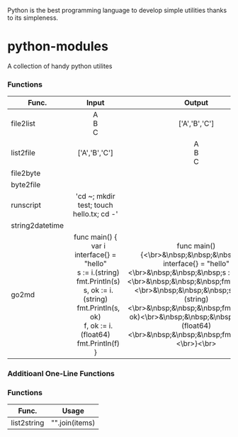 Python is the best programming language to develop simple utilities thanks to its simpleness.
# python-modules
A collection of handy python utilites
### Functions
Func.|Input|Output
-----|:-----:|:-----:
file2list|A<br>B<br>C|['A','B','C']
list2file|['A','B','C']|A<br>B<br>C
file2byte||
byte2file||
runscript|'cd ~; mkdir test; touch hello.tx; cd -'|
string2datetime||
go2md|func main() {<br>&nbsp;&nbsp;&nbsp;var i interface{} = "hello"<br>&nbsp;&nbsp;&nbsp;s := i.(string)<br>&nbsp;&nbsp;&nbsp;fmt.Println(s)<br>&nbsp;&nbsp;&nbsp;s, ok := i.(string)<br>&nbsp;&nbsp;&nbsp;fmt.Println(s, ok)<br>&nbsp;&nbsp;&nbsp;f, ok := i.(float64)<br>&nbsp;&nbsp;&nbsp;fmt.Println(f)<br>}<br>|func main() {<\br>&\nbsp;&\nbsp;&\nbsp;var i interface{} = "hello"<\br>&\nbsp;&\nbsp;&\nbsp;s := i.(string)<\br>&\nbsp;&\nbsp;&\nbsp;fmt.Println(s)<\br>&\nbsp;&\nbsp;&\nbsp;s, ok := i.(string)<\br>&\nbsp;&\nbsp;&\nbsp;fmt.Println(s, ok)<\br>&\nbsp;&\nbsp;&\nbsp;f, ok := i.(float64)<\br>&\nbsp;&\nbsp;&\nbsp;fmt.Println(f)<\br>}<\br>

### Additioanl One-Line Functions
### Functions
Func.|Usage
-----|:-----:
list2string|"".join(items)|
